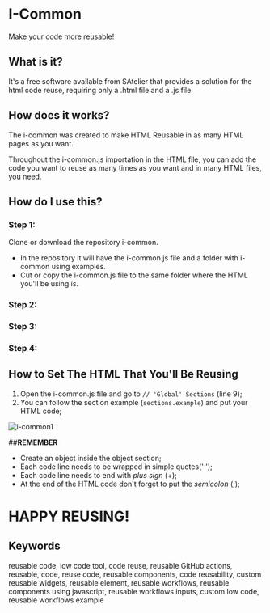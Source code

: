 # I-Common
Make your code more reusable!

## What is it?
It's a free software available from SAtelier that provides a solution for the html code reuse, requiring only a .html file and a .js file.

## How does it works?

The i-common was created to make HTML Reusable in as many HTML pages as you want.

Throughout the i-common.js importation in the HTML file, you can add the code you want to reuse as many times as you want and in many HTML files, you need.

## How do I use this?

### Step 1:
Clone or download the repository i-common.
- In the repository it will have the i-common.js file and a folder with i-common using examples.
- Cut or copy the i-common.js file to the same folder where the HTML you'll be using is.

### Step 2:


### Step 3:


### Step 4:


## How to Set The HTML That You'll Be Reusing

1. Open the i-common.js file and go to `// 'Global' Sections` (line 9);
2. You can follow the section example (`sections.example`) and put your HTML code;

![i-common1](https://user-images.githubusercontent.com/106931747/222996809-80d5f740-15ff-4350-8340-107d4b3126f7.PNG)

##**REMEMBER**
- Create an object inside the object section;
- Each code line needs to be wrapped in simple quotes(' ');
- Each code line needs to end with _plus sign_ (+);
- At the end of the HTML code don't forget to put the _semicolon_ (;);

# HAPPY REUSING!

## Keywords

reusable code, low code tool, code reuse, reusable GitHub actions, reusable, code, reuse code, reusable components, code reusability, custom reusable widgets, reusable element, reusable workflows, reusable components using javascript, reusable workflows inputs, custom low code, reusable workflows example
